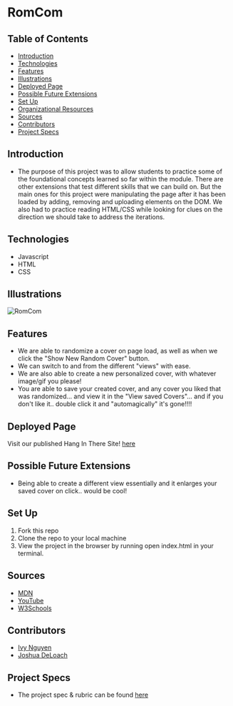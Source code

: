 # RomCom


## Table of Contents
  - [Introduction](#introduction)
  - [Technologies](#technologies)
  - [Features](#features)
  - [Illustrations](#illustrations)
  - [Deployed Page](#deployed-page)
  - [Possible Future Extensions](#possible-future-extensions)
  - [Set Up](#set-up)
  - [Organizational Resources](#organizational-resources)
  - [Sources](#sources)
  - [Contributors](#contributors)
  - [Project Specs](#project-specs)

## Introduction
  - The purpose of this project was to allow students to practice some of the foundational concepts learned so far within the module. There are other extensions that test different skills that we can build on. But the main ones for this project were manipulating the page after it has been loaded by adding, removing and uploading elements on the DOM. We also had to practice reading HTML/CSS while looking for clues on the direction we should take to address the iterations.

## Technologies
  - Javascript
  - HTML
  - CSS


## Illustrations
  ![RomCom](https://frontend.turing.edu/projects/module-1/assets/romcom/romcom-random.png)

## Features
- We are able to randomize a cover on page load, as well as when we click the "Show New Random Cover" button. 
- We can switch to and from the different "views" with ease.
- We are also able to create a new personalized cover, with whatever image/gif you please!
- You are able to save your created cover, and any cover you liked that was randomized... and view it in the "View saved Covers"... and if you don't like it.. double click it and "automagically" it's gone!!!!

## Deployed Page

Visit our published Hang In There Site! [here](https://inguyen22.github.io/romcom-IN-JD/)

## Possible Future Extensions
- Being able to create a different view essentially and it enlarges your saved cover on click.. would be cool!

## Set Up

1. Fork this repo  
2. Clone the repo to your local machine
3. View the project in the browser by running open index.html in your terminal.



## Sources
  - [MDN](http://developer.mozilla.org/en-US/)
  - [YouTube](https://www.youtube.com/)
  - [W3Schools](https://www.w3schools.com/)

## Contributors
  - [Ivy Nguyen](https://github.com/INguyen22)
  - [Joshua DeLoach](https://github.com/JDeLoach03)


## Project Specs
  - The project spec & rubric can be found [here](https://frontend.turing.edu/projects/module-1/romcom-pair-v2.html)
